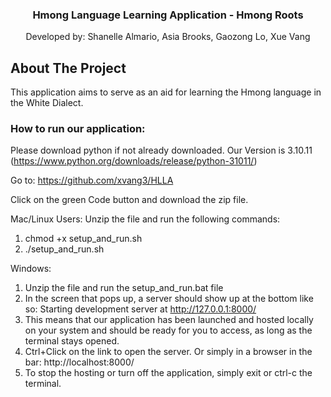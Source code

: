 
<div align="center">
  <h3 align="center">Hmong Language Learning Application - Hmong Roots</h3>

  <p align="center">
   Developed by: Shanelle Almario, Asia Brooks, Gaozong Lo, Xue Vang
  </p>
</div>

## About The Project
This application aims to serve as an aid for learning the Hmong language in the White Dialect.

### How to run our application:
Please download python if not already downloaded. Our Version is 3.10.11 (https://www.python.org/downloads/release/python-31011/)

Go to: https://github.com/xvang3/HLLA

Click on the green Code button and download the zip file. 

Mac/Linux Users:
Unzip the file and run the following commands:
1) chmod +x setup_and_run.sh
2) ./setup_and_run.sh

Windows:
1) Unzip the file and run the setup_and_run.bat file
2) In the screen that pops up, a server should show up at the bottom like so:
Starting development server at http://127.0.0.1:8000/
3) This means that our application has been launched and hosted locally on your system and should be ready for you to access, as long as the terminal stays opened. 
4) Ctrl+Click on the link to open the server. Or simply in a browser in the bar: http://localhost:8000/
5) To stop the hosting or turn off the application, simply exit or ctrl-c the terminal.
